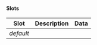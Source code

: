 #### Slots

| Slot      | Description | Data |
| --------- | ----------- | ---- |
| _default_ |             |      |
